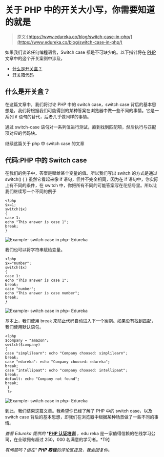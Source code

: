 # 关于 PHP 中的开关大小写，你需要知道的就是

> 原文:[https://www.edureka.co/blog/switch-case-in-php/](https://www.edureka.co/blog/switch-case-in-php/)

如果我们谈论任何编程语言，Switch case 都是不可缺少的。以下指针将在 [PHP](https://www.edureka.co/blog/php-tutorial-for-beginners/) 文章中的这个开关案例中涉及，

*   [什么是开关盒？](#what)
*   [开关箱代码](#SwitchcaseinPHP)

## **什么是开关盒？**

在这篇文章中，我们将讨论 PHP 中的 switch case，switch case 背后的基本思想是，我们将根据我们可能得到的某种答案在浏览器中做一些不同的事情。它是一系列 if 语句的替代，后者几乎做同样的事情。

通过 switch-case 语句对一系列值进行测试，直到找到匹配项，然后执行与匹配项对应的代码块。

继续这篇关于 php 中 switch case 的文章

## **代码:PHP 中的 Switch case**

在我们的例子中，答案是赋给某个变量的值。所以我们写出 switch 的方式是通过 switch() { } 虽然它看起来像 if 语句，但并不完全相同，因为在 if 语句中，你实际上有不同的条件，在 switch 中，你把所有不同的可能答案写在花括号里。所以让我们继续写一个不同的例子

```
<?php
$x=1;
switch($x)
{
case 1:
echo "This answer is case 1";
break;
}

```

![Example- switch case in php- Edureka](../Images/df3e8056408ed44c154f48c283f73a83.png)

我们也可以将字符串赋给变量。

```
<?php
$x="number";
switch($x)
{
case 1:
echo "This answer is case 1";
break;
case "number";
echo "This answer is case number";
break;
}

```

![Example- switch case in php- Edureka](../Images/83a5ac51d0f286d96a1baf28c4100080.png)

基本上，我们使用 break 来防止代码自动进入下一个案例。如果没有找到匹配，我们使用默认语句。

```
<?php 
$company = "amazon"; 
switch($company) 
{ 
case "simplilearn": echo "Company choosed: simplilearn"; 
break; 
case "edureka": echo "Company choosed: edureka";
break; 
case "intellipaat": echo "company choosed: intellipaat"; 
break; 
default: echo "Company not found"; 
break;
 }
 ?>
```

![Example- switch case in php- Edureka](../Images/2ace2719ad1124a1cd16fcecc8a0de9b.png)

到此，我们结束这篇文章。我希望你已经了解了 PHP 中的 switch case，以及 switch case 背后的基本思想，即我们在浏览器中根据某种场景做了一些不同的事情。

*查看 Edureka 提供的* *[**PHP 认证培训**](https://www.edureka.co/php-mysql-self-paced) ，edu reka 是一家值得信赖的在线学习公司，在全球拥有超过 250，000 名满意的学习者。*T9】

*有问题吗？请在“ **PHP 教程**的评论区提及，我会回复你。*